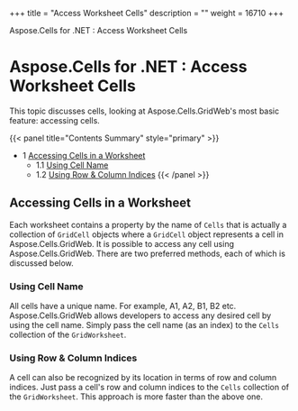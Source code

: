 +++
title = "Access Worksheet Cells" 
description = "" 
weight = 16710 
+++

Aspose.Cells for .NET : Access Worksheet Cells  

# Aspose.Cells for .NET : Access Worksheet Cells


This topic discusses cells, looking at Aspose.Cells.GridWeb's most basic feature: accessing cells.

{{< panel title="Contents Summary" style="primary" >}}
*   1 [Accessing Cells in a Worksheet](#AccessWorksheetCells-AccessingCellsinaWorksheet)
    *   1.1 [Using Cell Name](#AccessWorksheetCells-UsingCellName)
    *   1.2 [Using Row & Column Indices](#AccessWorksheetCells-UsingRow&ColumnIndices)
{{< /panel >}}
 

## Accessing Cells in a Worksheet

Each worksheet contains a property by the name of `Cells` that is actually a collection of `GridCell` objects where a `GridCell` object represents a cell in Aspose.Cells.GridWeb. It is possible to access any cell using Aspose.Cells.GridWeb. There are two preferred methods, each of which is discussed below.

### Using Cell Name

All cells have a unique name. For example, A1, A2, B1, B2 etc. Aspose.Cells.GridWeb allows developers to access any desired cell by using the cell name. Simply pass the cell name (as an index) to the `Cells` collection of the `GridWorksheet`.

### Using Row & Column Indices

A cell can also be recognized by its location in terms of row and column indices. Just pass a cell's row and column indices to the `Cells` collection of the `GridWorksheet`. This approach is more faster than the above one.

